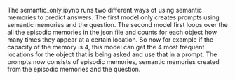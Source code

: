 The semantic_only.ipynb runs two different ways of using semantic memories to predict answers.
The first model only creates prompts using semantic memories and the question.
The second model first loops over the all the episodic memories in the json file and counts for each object how many times they appear at a certain location.
So now for example if the capacity of the memory is 4, this model can get the 4 most frequent locations for the object that is being asked and use that in a prompt.
The prompts now consists of episodic memories, semantic memories created from the episodic memories and the question.
